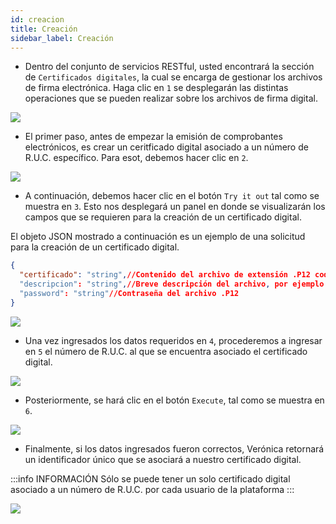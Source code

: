 ```yaml
---
id: creacion
title: Creación
sidebar_label: Creación
---
```


* Dentro del conjunto de servicios RESTful, usted encontrará la sección de `Certificados digitales`, la cual se encarga de gestionar los archivos de firma electrónica. Haga clic en `1` se desplegarán las distintas operaciones que se pueden realizar sobre los archivos de firma digital.
<img src="https://i.imgur.com/dDxR2WQ.png"/>

* El primer paso, antes de empezar la emisión de comprobantes electrónicos, es crear un ceritficado digital asociado a un número de R.U.C. específico. Para esot, debemos hacer clic en `2`.
<img src="https://i.imgur.com/rgCSgHK.png"/>

* A continuación, debemos hacer clic en el botón `Try it out` tal como se muestra en `3`. Esto nos desplegará un panel en donde se visualizarán los campos que se requieren para la creación de un certificado digital.

El objeto JSON mostrado a continuación es un ejemplo de una solicitud para la creación de un certificado digital.

```json
{
  "certificado": "string",//Contenido del archivo de extensión .P12 codificado en base64 (https://www.browserling.com/tools/file-to-base64)
  "descripcion": "string",//Breve descripción del archivo, por ejemplo: Archivo para pruebas
  "password": "string"//Contraseña del archivo .P12
}
```

<img src="https://i.imgur.com/2G0D6PL.png"/>

* Una vez ingresados los datos requeridos en `4`, procederemos a ingresar en `5` el número de R.U.C. al que se encuentra asociado el certificado digital.

<img src="https://i.imgur.com/7isqHT2.png"/>

* Posteriormente, se hará clic en el botón `Execute`, tal como se muestra en `6`.

<img src="https://i.imgur.com/ZrNWscL.png"/>

* Finalmente, si los datos ingresados fueron correctos, Verónica retornará un identificador único que se asociará a nuestro certificado digital.

:::info INFORMACIÓN
Sólo se puede tener un solo certificado digital asociado a un número de R.U.C. por cada usuario de la plataforma
:::

<img src="https://i.imgur.com/NCmFC94.png"/>